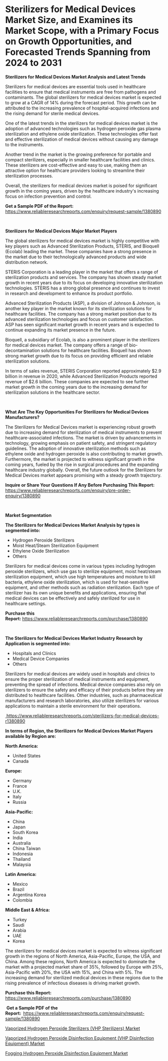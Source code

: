<p><h1>Sterilizers for Medical Devices Market Size, and Examines its Market Scope, with a Primary Focus on Growth Opportunities, and Forecasted Trends Spanning from 2024 to 2031</h1></p><p><strong>Sterilizers for Medical Devices Market Analysis and Latest Trends</strong></p>
<p><p>Sterilizers for medical devices are essential tools used in healthcare facilities to ensure that medical instruments are free from pathogens and contaminants. The global sterilizers for medical devices market is expected to grow at a CAGR of 14% during the forecast period. This growth can be attributed to the increasing prevalence of hospital-acquired infections and the rising demand for sterile medical devices.</p><p>One of the latest trends in the sterilizers for medical devices market is the adoption of advanced technologies such as hydrogen peroxide gas plasma sterilization and ethylene oxide sterilization. These technologies offer fast and effective sterilization of medical devices without causing any damage to the instruments.</p><p>Another trend in the market is the growing preference for portable and compact sterilizers, especially in smaller healthcare facilities and clinics. These sterilizers are cost-effective and easy to use, making them an attractive option for healthcare providers looking to streamline their sterilization processes.</p><p>Overall, the sterilizers for medical devices market is poised for significant growth in the coming years, driven by the healthcare industry's increasing focus on infection prevention and control.</p></p>
<p><strong>Get a Sample PDF of the Report:&nbsp;</strong> <a href="https://www.reliableresearchreports.com/enquiry/request-sample/1380890">https://www.reliableresearchreports.com/enquiry/request-sample/1380890</a></p>
<p>&nbsp;</p>
<p><strong>Sterilizers for Medical Devices Major Market Players</strong></p>
<p><p>The global sterilizers for medical devices market is highly competitive with key players such as Advanced Sterilization Products, STERIS, and Bioquell (Ecolab) leading the market. These companies have a strong presence in the market due to their technologically advanced products and wide distribution network.</p><p>STERIS Corporation is a leading player in the market that offers a range of sterilization products and services. The company has shown steady market growth in recent years due to its focus on developing innovative sterilization technologies. STERIS has a strong global presence and continues to invest in research and development to enhance its product portfolio.</p><p>Advanced Sterilization Products (ASP), a division of Johnson & Johnson, is another key player in the market known for its sterilization solutions for healthcare facilities. The company has a strong market position due to its advanced sterilization technologies and focus on customer satisfaction. ASP has seen significant market growth in recent years and is expected to continue expanding its market presence in the future.</p><p>Bioquell, a subsidiary of Ecolab, is also a prominent player in the sterilizers for medical devices market. The company offers a range of bio-decontamination solutions for healthcare facilities. Bioquell has shown strong market growth due to its focus on providing efficient and reliable sterilization solutions.</p><p>In terms of sales revenue, STERIS Corporation reported approximately $2.9 billion in revenue in 2020, while Advanced Sterilization Products reported revenue of $2.6 billion. These companies are expected to see further market growth in the coming years due to the increasing demand for sterilization solutions in the healthcare sector.</p></p>
<p>&nbsp;</p>
<p><strong>What Are The Key Opportunities For Sterilizers for Medical Devices Manufacturers?</strong></p>
<p><p>The Sterilizers for Medical Devices market is experiencing robust growth due to increasing demand for sterilization of medical instruments to prevent healthcare-associated infections. The market is driven by advancements in technology, growing emphasis on patient safety, and stringent regulatory guidelines. The adoption of innovative sterilization methods such as ethylene oxide and hydrogen peroxide is also contributing to market growth. Furthermore, the market is projected to witness significant growth in the coming years, fueled by the rise in surgical procedures and the expanding healthcare industry globally. Overall, the future outlook for the Sterilizers for Medical Devices market appears promising with a steady growth trajectory.</p></p>
<p><strong>Inquire or Share Your Questions If Any Before Purchasing This Report:</strong> <a href="https://www.reliableresearchreports.com/enquiry/pre-order-enquiry/1380890">https://www.reliableresearchreports.com/enquiry/pre-order-enquiry/1380890</a></p>
<p>&nbsp;</p>
<p><strong>Market Segmentation</strong></p>
<p><strong>The Sterilizers for Medical Devices Market Analysis by types is segmented into:</strong></p>
<p><ul><li>Hydrogen Peroxide Sterilizers</li><li>Moist Heat/Steam Sterilization Equipment</li><li>Ethylene Oxide Sterilization</li><li>Others</li></ul></p>
<p><p>Sterilizers for medical devices come in various types including hydrogen peroxide sterilizers, which use gas to sterilize equipment, moist heat/steam sterilization equipment, which use high temperatures and moisture to kill bacteria, ethylene oxide sterilization, which is used for heat-sensitive equipment, and other methods such as radiation sterilization. Each type of sterilizer has its own unique benefits and applications, ensuring that medical devices can be effectively and safely sterilized for use in healthcare settings.</p></p>
<p><strong>Purchase this Report:&nbsp;</strong><a href="https://www.reliableresearchreports.com/purchase/1380890">https://www.reliableresearchreports.com/purchase/1380890</a></p>
<p>&nbsp;</p>
<p><strong>The Sterilizers for Medical Devices Market Industry Research by Application is segmented into:</strong></p>
<p><ul><li>Hospitals and Clinics</li><li>Medical Device Companies</li><li>Others</li></ul></p>
<p><p>Sterilizers for medical devices are widely used in hospitals and clinics to ensure the proper sterilization of medical instruments and equipment, preventing the spread of infections. Medical device companies also rely on sterilizers to ensure the safety and efficacy of their products before they are distributed to healthcare facilities. Other industries, such as pharmaceutical manufacturers and research laboratories, also utilize sterilizers for various applications to maintain a sterile environment for their operations.</p></p>
<p><a href="https://www.reliableresearchreports.com/sterilizers-for-medical-devices-r1380890">&nbsp;https://www.reliableresearchreports.com/sterilizers-for-medical-devices-r1380890</a></p>
<p><strong>In terms of Region, the Sterilizers for Medical Devices Market Players available by Region are:</strong></p>
<p>
    <p> <strong> North America: </strong>
        <ul>
            <li>United States</li>
            <li>Canada</li>
        </ul>
        </p> 
    <p> <strong> Europe: </strong>
        <ul>
            <li>Germany</li>
            <li>France</li>
            <li>U.K.</li>
            <li>Italy</li>
            <li>Russia</li>
        </ul>
        </p> 
    <p> <strong> Asia-Pacific: </strong>
        <ul>
            <li>China</li>
            <li>Japan</li>
            <li>South Korea</li>
            <li>India</li>
            <li>Australia</li>
            <li>China Taiwan</li>
            <li>Indonesia</li>
            <li>Thailand</li>
            <li>Malaysia</li>
        </ul>
        </p> 
    <p> <strong> Latin America: </strong>
        <ul>
            <li>Mexico</li>
            <li>Brazil</li>
            <li>Argentina Korea</li>
            <li>Colombia</li>
        </ul>
        </p> 
    <p> <strong> Middle East & Africa: </strong>
        <ul>
            <li>Turkey</li>
            <li>Saudi</li>
            <li>Arabia</li>
            <li>UAE</li>
            <li>Korea</li>
        </ul>
    </p>
    </p>
<p><p>The sterilizers for medical devices market is expected to witness significant growth in the regions of North America, Asia-Pacific, Europe, the USA, and China. Among these regions, North America is expected to dominate the market with a projected market share of 35%, followed by Europe with 25%, Asia-Pacific with 20%, the USA with 15%, and China with 5%. The increasing demand for sterilized medical devices in these regions due to the rising prevalence of infectious diseases is driving market growth.</p></p>
<p><strong>Purchase this Report: </strong><a href="https://www.reliableresearchreports.com/purchase/1380890">https://www.reliableresearchreports.com/purchase/1380890</a></p>
<p>&nbsp;<strong>Get a Sample PDF of the Report:&nbsp;&nbsp;</strong><a href="https://www.reliableresearchreports.com/enquiry/request-sample/1380890">https://www.reliableresearchreports.com/enquiry/request-sample/1380890</a></p>
<p><strong></strong></p>
<p><p><a href="https://github.com/lataunyatinikmelvin59ilbd0dv/Market-Research-Report-List-2/blob/main/vaporized-hydrogen-peroxide-sterilizers-vhp-sterilizers-market.md">Vaporized Hydrogen Peroxide Sterilizers (VHP Sterilizers) Market</a></p><p><a href="https://github.com/SheilaBruen2023/Market-Research-Report-List-1/blob/main/vaporized-hydrogen-peroxide-disinfection-equipment-vhp-disinfection-equipment-market.md">Vaporized Hydrogen Peroxide Disinfection Equipment (VHP Disinfection Equipment) Market</a></p><p><a href="https://github.com/marthawweekle/Market-Research-Report-List-1/blob/main/fogging-hydrogen-peroxide-disinfection-equipment-market.md">Fogging Hydrogen Peroxide Disinfection Equipment Market</a></p></p>